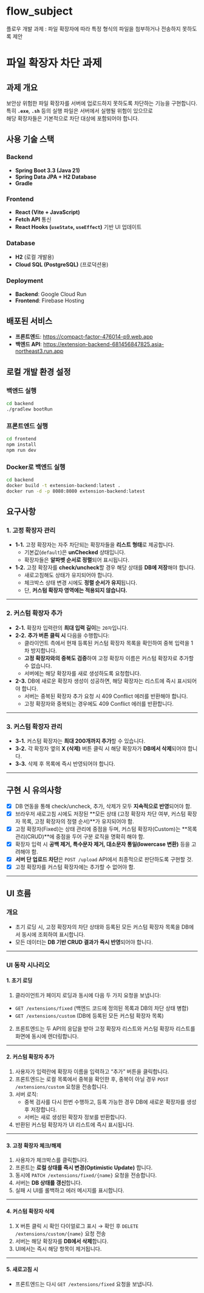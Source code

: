 # flow_subject

플로우 개발 과제 : 파일 확장자에 따라 특정 형식의 파일을 첨부하거나 전송하지 못하도록 제안

# 파일 확장자 차단 과제

## 과제 개요

보안상 위험한 파일 확장자를 서버에 업로드하지 못하도록 차단하는 기능을 구현합니다.  
특히 **`.exe`**, **`.sh`** 등의 실행 파일은 서버에서 실행될 위험이 있으므로  
해당 확장자들은 기본적으로 차단 대상에 포함되어야 합니다.

## 사용 기술 스택

### Backend

- **Spring Boot 3.3 (Java 21)**
- **Spring Data JPA + H2 Database**
- **Gradle**

### Frontend

- **React (Vite + JavaScript)**
- **Fetch API** 통신
- **React Hooks (`useState`, `useEffect`)** 기반 UI 업데이트

### Database

- **H2** (로컬 개발용)
- **Cloud SQL (PostgreSQL)** (프로덕션용)

### Deployment

- **Backend**: Google Cloud Run
- **Frontend**: Firebase Hosting

## 배포된 서비스

- **프론트엔드**: https://compact-factor-476014-p9.web.app
- **백엔드 API**: https://extension-backend-681456847825.asia-northeast3.run.app

## 로컬 개발 환경 설정

### 백엔드 실행

```bash
cd backend
./gradlew bootRun
```

### 프론트엔드 실행

```bash
cd frontend
npm install
npm run dev
```

### Docker로 백엔드 실행

```bash
cd backend
docker build -t extension-backend:latest .
docker run -d -p 8080:8080 extension-backend:latest
```

## 요구사항

### 1. 고정 확장자 관리

- **1-1.** 고정 확장자는 자주 차단되는 확장자들을 **리스트 형태**로 제공합니다.
  - 기본값(`default`)은 **unChecked** 상태입니다.
  - 확장자들은 **알파벳 순서로 정렬**되어 표시됩니다.
- **1-2.** 고정 확장자를 **check/uncheck**할 경우 해당 상태를 **DB에 저장**해야 합니다.
  - 새로고침해도 상태가 유지되어야 합니다.
  - 체크박스 상태 변경 시에도 **정렬 순서가 유지**됩니다.
  - 단, **커스텀 확장자 영역에는 적용되지 않습니다.**

---

### 2. 커스텀 확장자 추가

- **2-1.** 확장자 입력란의 **최대 입력 길이**는 `20자`입니다.
- **2-2.** **추가 버튼 클릭 시** 다음을 수행합니다:
  - 클라이언트 측에서 현재 등록된 커스텀 확장자 목록을 확인하여 중복 입력을 1차 방지합니다.
  - **고정 확장자와의 중복도 검증**하여 고정 확장자 이름은 커스텀 확장자로 추가할 수 없습니다.
  - 서버에는 해당 확장자를 새로 생성하도록 요청합니다.
- **2-3.** DB에 새로운 확장자 생성이 성공하면, 해당 확장자는 리스트에 즉시 표시되어야 합니다.
  - 서버는 중복된 확장자 추가 요청 시 409 Conflict 에러를 반환해야 합니다.
  - 고정 확장자와 중복되는 경우에도 409 Conflict 에러를 반환합니다.

---

### 3. 커스텀 확장자 관리

- **3-1.** 커스텀 확장자는 **최대 200개까지 추가**할 수 있습니다.
- **3-2.** 각 확장자 옆의 **X (삭제)** 버튼 클릭 시 해당 확장자가 **DB에서 삭제**되어야 합니다.
- **3-3.** 삭제 후 목록에 즉시 반영되어야 합니다.

---

## 구현 시 유의사항

- [x] DB 연동을 통해 check/uncheck, 추가, 삭제가 모두 **지속적으로 반영**되어야 함.
- [x] 브라우저 새로고침 시에도 저장된 **모든 상태 (고정 확장자 차단 여부, 커스텀 확장자 목록, 고정 확장자의 정렬 순서)**가 유지되어야 함.
- [x] 고정 확장자(Fixed)는 상태 관리에 중점을 두며, 커스텀 확장자(Custom)는 **목록 관리(CRUD)**에 중점을 두어 구분 로직을 명확히 해야 함.
- [x] 확장자 입력 시 **공백 제거, 특수문자 제거, 대소문자 통일(lowercase 변환)** 등을 고려해야 함.
- [x] **서버 단 업로드 차단**은 `POST /upload` API에서 최종적으로 판단하도록 구현할 것.
- [x] 고정 확장자를 커스텀 확장자에는 추가할 수 없어야 함.

---

## UI 흐름

### 개요

- 초기 로딩 시, 고정 확장자의 차단 상태와 등록된 모든 커스텀 확장자 목록을 DB에서 동시에 조회하여 표시합니다.
- 모든 데이터는 **DB 기반 CRUD 결과가 즉시 반영**되어야 합니다.

---

### UI 동작 시나리오

#### 1. 초기 로딩

1. 클라이언트가 페이지 로딩과 동시에 다음 두 가지 요청을 보냅니다:

- `GET /extensions/fixed` (백엔드 코드에 정의된 목록과 DB의 차단 상태 병합)
- `GET /extensions/custom` (DB에 등록된 모든 커스텀 확장자 목록)

2. 프론트엔드는 두 API의 응답을 받아 고정 확장자 리스트와 커스텀 확장자 리스트를 화면에 동시에 렌더링합니다.

---

#### 2. 커스텀 확장자 추가

1. 사용자가 입력란에 확장자 이름을 입력하고 “추가” 버튼을 클릭합니다.
2. 프론트엔드는 로컬 목록에서 중복을 확인한 후, 중복이 아닐 경우 `POST /extensions/custom` 요청을 전송합니다.
3. 서버 로직:
   - 중복 검사를 다시 한번 수행하고, 등록 가능한 경우 DB에 새로운 확장자를 생성 후 저장합니다.
   - 서버는 새로 생성된 확장자 정보를 반환합니다.
4. 반환된 커스텀 확장자가 UI 리스트에 즉시 표시됩니다.

---

#### 3. 고정 확장자 체크/해제

1. 사용자가 체크박스를 클릭합니다.
2. 프론트는 **로컬 상태를 즉시 변경(Optimistic Update)** 합니다.
3. 동시에 `PATCH /extensions/fixed/{name}` 요청을 전송합니다.
4. 서버는 **DB 상태를 갱신**합니다.
5. 실패 시 UI를 롤백하고 에러 메시지를 표시합니다.

---

#### 4. 커스텀 확장자 삭제

1. X 버튼 클릭 시 확인 다이얼로그 표시 → 확인 후 `DELETE /extensions/custom/{name}` 요청 전송
2. 서버는 해당 확장자를 **DB에서 삭제**합니다.
3. UI에서는 즉시 해당 항목이 제거됩니다.

---

#### 5. 새로고침 시

- 프론트엔드는 다시 `GET /extensions/fixed` 요청을 보냅니다.
